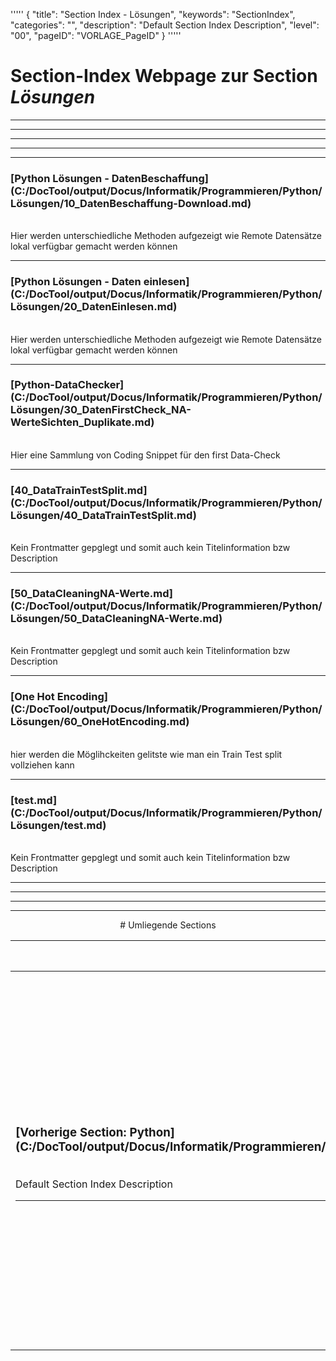 '''''
{
"title": "Section Index - Lösungen",
"keywords": "SectionIndex",
"categories": "",
"description": "Default Section Index Description",
"level": "00",
"pageID": "VORLAGE_PageID"
}
'''''


<h1>Section-Index Webpage zur Section <i>Lösungen</i></h1>

<hr><hr><hr><hr><hr>


<h3>[Python Lösungen - DatenBeschaffung](C:/DocTool/output/Docus/Informatik/Programmieren/Python/Lösungen/10_DatenBeschaffung-Download.md)</h3><br>Hier werden unterschiedliche Methoden aufgezeigt wie Remote Datensätze lokal verfügbar gemacht werden können<hr>


<h3>[Python Lösungen - Daten einlesen](C:/DocTool/output/Docus/Informatik/Programmieren/Python/Lösungen/20_DatenEinlesen.md)</h3><br>Hier werden unterschiedliche Methoden aufgezeigt wie Remote Datensätze lokal verfügbar gemacht werden können<hr>


<h3>[Python-DataChecker](C:/DocTool/output/Docus/Informatik/Programmieren/Python/Lösungen/30_DatenFirstCheck_NA-WerteSichten_Duplikate.md)</h3><br>Hier eine Sammlung von Coding Snippet für den first Data-Check<hr>


<h3>[40_DataTrainTestSplit.md](C:/DocTool/output/Docus/Informatik/Programmieren/Python/Lösungen/40_DataTrainTestSplit.md)</h3><br>Kein Frontmatter gepglegt und somit auch kein Titelinformation bzw Description<hr>


<h3>[50_DataCleaningNA-Werte.md](C:/DocTool/output/Docus/Informatik/Programmieren/Python/Lösungen/50_DataCleaningNA-Werte.md)</h3><br>Kein Frontmatter gepglegt und somit auch kein Titelinformation bzw Description<hr>


<h3>[One Hot Encoding](C:/DocTool/output/Docus/Informatik/Programmieren/Python/Lösungen/60_OneHotEncoding.md)</h3><br>hier werden die Möglihckeiten gelitste wie man ein Train Test split vollziehen kann<hr>


<h3>[test.md](C:/DocTool/output/Docus/Informatik/Programmieren/Python/Lösungen/test.md)</h3><br>Kein Frontmatter gepglegt und somit auch kein Titelinformation bzw Description<hr><center><hr><hr><hr> # Umliegende Sections
 </h2><br><table><thead> <tr> <th><center>Vorgelagerte Section</center></th> <th><center>Nachgelagerte Section</center></th></tr></thead><tbody><tr><td><h3>[Vorherige Section: Python](C:/DocTool/output/Docus/Informatik/Programmieren/Python/SectionIndex_DocTooloutputDocusInformatikProgrammierenPython.html)</h3><br>Default Section Index Description<hr></td><td><h3>Nachfolgende Section:</h3><br><h2> Die Metadaten wurde nicht eingelesen<br></h2><h3>Nachfolgende Section:</h3><br><h2> Die Metadaten wurde nicht eingelesen<br></h2></td></tr></tbody></table>